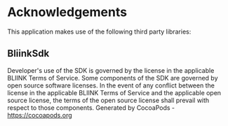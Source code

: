 # Acknowledgements
This application makes use of the following third party libraries:

## BliinkSdk

Developer's use of the SDK is governed by the license in the applicable BLIINK Terms of Service. Some components of the SDK are governed by open source software licenses. In the event of any conflict between the license in the applicable BLIINK Terms of Service and the applicable open source license, the terms of the open source license shall prevail with respect to those components.
Generated by CocoaPods - https://cocoapods.org
